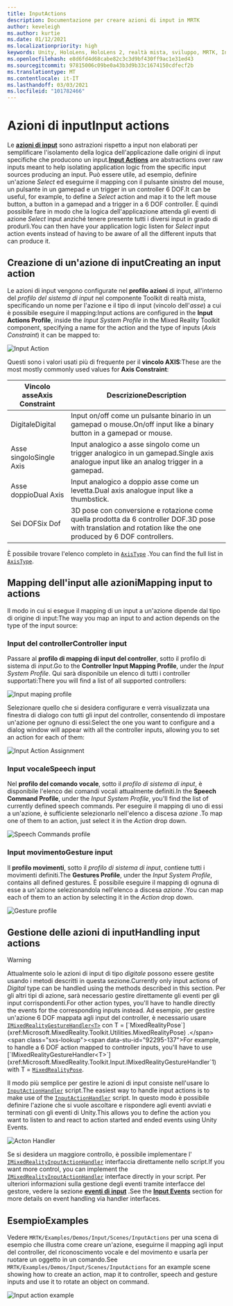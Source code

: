 ```yaml
---
title: InputActions
description: Documentazione per creare azioni di input in MRTK
author: keveleigh
ms.author: kurtie
ms.date: 01/12/2021
ms.localizationpriority: high
keywords: Unity, HoloLens, HoloLens 2, realtà mista, sviluppo, MRTK, InputActions,
ms.openlocfilehash: e8d6fd4d68cabe82c3c3d9bf430ff9ac1e31ed43
ms.sourcegitcommit: 97815006c09be0a43b3d9b33c1674150cdfecf2b
ms.translationtype: MT
ms.contentlocale: it-IT
ms.lasthandoff: 03/03/2021
ms.locfileid: "101782466"
---
```

# <a name="input-actions"></a><span data-ttu-id="92295-104">Azioni di input</span><span class="sxs-lookup"><span data-stu-id="92295-104">Input actions</span></span>

<span data-ttu-id="92295-105">Le [**azioni di input**](input-actions.md) sono astrazioni rispetto a input non elaborati per semplificare l'isolamento della logica dell'applicazione dalle origini di input specifiche che producono un input.</span><span class="sxs-lookup"><span data-stu-id="92295-105">[**Input Actions**](input-actions.md) are abstractions over raw inputs meant to help isolating application logic from the specific input sources producing an input.</span></span> <span data-ttu-id="92295-106">Può essere utile, ad esempio, definire un'azione *Select* ed eseguirne il mapping con il pulsante sinistro del mouse, un pulsante in un gamepad e un trigger in un controller 6 DOF.</span><span class="sxs-lookup"><span data-stu-id="92295-106">It can be useful, for example, to define a *Select* action and map it to the left mouse button, a button in a gamepad and a trigger in a 6 DOF controller.</span></span> <span data-ttu-id="92295-107">È quindi possibile fare in modo che la logica dell'applicazione attenda gli eventi di azione *Select* input anziché tenere presente tutti i diversi input in grado di produrli.</span><span class="sxs-lookup"><span data-stu-id="92295-107">You can then have your application logic listen for *Select* input action events instead of having to be aware of all the different inputs that can produce it.</span></span>

## <a name="creating-an-input-action"></a><span data-ttu-id="92295-108">Creazione di un'azione di input</span><span class="sxs-lookup"><span data-stu-id="92295-108">Creating an input action</span></span>

<span data-ttu-id="92295-109">Le azioni di input vengono configurate nel **profilo azioni** di input, all'interno del *profilo del sistema di input* nel componente Toolkit di realtà mista, specificando un nome per l'azione e il tipo di input (vincolo dell'*asse*) a cui è possibile eseguire il mapping:</span><span class="sxs-lookup"><span data-stu-id="92295-109">Input actions are configured in the **Input Actions Profile**, inside the *Input System Profile* in the Mixed Reality Toolkit component, specifying a name for the action and the type of inputs (*Axis Constraint*) it can be mapped to:</span></span>

<img src="../images/input/InputActions.png" alt="Input Action" style="max-width:100%;">

<span data-ttu-id="92295-110">Questi sono i valori usati più di frequente per il **vincolo AXIS**:</span><span class="sxs-lookup"><span data-stu-id="92295-110">These are the most mostly commonly used values for **Axis Constraint**:</span></span>

<span data-ttu-id="92295-111">Vincolo asse</span><span class="sxs-lookup"><span data-stu-id="92295-111">Axis Constraint</span></span> | <span data-ttu-id="92295-112">Descrizione</span><span class="sxs-lookup"><span data-stu-id="92295-112">Description</span></span>
--- | ---
<span data-ttu-id="92295-113">Digitale</span><span class="sxs-lookup"><span data-stu-id="92295-113">Digital</span></span> | <span data-ttu-id="92295-114">Input on/off come un pulsante binario in un gamepad o mouse.</span><span class="sxs-lookup"><span data-stu-id="92295-114">On/off input like a binary button in a gamepad or mouse.</span></span>
<span data-ttu-id="92295-115">Asse singolo</span><span class="sxs-lookup"><span data-stu-id="92295-115">Single Axis</span></span> | <span data-ttu-id="92295-116">Input analogico a asse singolo come un trigger analogico in un gamepad.</span><span class="sxs-lookup"><span data-stu-id="92295-116">Single axis analogue input like an analog trigger in a gamepad.</span></span>
<span data-ttu-id="92295-117">Asse doppio</span><span class="sxs-lookup"><span data-stu-id="92295-117">Dual Axis</span></span> | <span data-ttu-id="92295-118">Input analogico a doppio asse come un levetta.</span><span class="sxs-lookup"><span data-stu-id="92295-118">Dual axis analogue input like a thumbstick.</span></span>
<span data-ttu-id="92295-119">Sei DOF</span><span class="sxs-lookup"><span data-stu-id="92295-119">Six Dof</span></span> | <span data-ttu-id="92295-120">3D pose con conversione e rotazione come quella prodotta da 6 controller DOF.</span><span class="sxs-lookup"><span data-stu-id="92295-120">3D pose with translation and rotation like the one produced by 6 DOF controllers.</span></span>

<span data-ttu-id="92295-121">È possibile trovare l'elenco completo in [`AxisType`](xref:Microsoft.MixedReality.Toolkit.Utilities.AxisType) .</span><span class="sxs-lookup"><span data-stu-id="92295-121">You can find the full list in [`AxisType`](xref:Microsoft.MixedReality.Toolkit.Utilities.AxisType).</span></span>

## <a name="mapping-input-to-actions"></a><span data-ttu-id="92295-122">Mapping dell'input alle azioni</span><span class="sxs-lookup"><span data-stu-id="92295-122">Mapping input to actions</span></span>

<span data-ttu-id="92295-123">Il modo in cui si esegue il mapping di un input a un'azione dipende dal tipo di origine di input:</span><span class="sxs-lookup"><span data-stu-id="92295-123">The way you map an input to and action depends on the type of the input source:</span></span>

### <a name="controller-input"></a><span data-ttu-id="92295-124">Input del controller</span><span class="sxs-lookup"><span data-stu-id="92295-124">Controller input</span></span>

<span data-ttu-id="92295-125">Passare al **profilo di mapping di input del controller**, sotto il profilo di sistema di *input*.</span><span class="sxs-lookup"><span data-stu-id="92295-125">Go to the **Controller Input Mapping Profile**, under the *Input System Profile*.</span></span> <span data-ttu-id="92295-126">Qui sarà disponibile un elenco di tutti i controller supportati:</span><span class="sxs-lookup"><span data-stu-id="92295-126">There you will find a list of all supported controllers:</span></span>

<img src="../images/input/ControllerInputMappingProfile.PNG" alt="Input maping profile" style="max-width:100%;">

<span data-ttu-id="92295-127">Selezionare quello che si desidera configurare e verrà visualizzata una finestra di dialogo con tutti gli input del controller, consentendo di impostare un'azione per ognuno di essi:</span><span class="sxs-lookup"><span data-stu-id="92295-127">Select the one you want to configure and a dialog window will appear with all the controller inputs, allowing you to set an action for each of them:</span></span>

<img src="../images/input/InputActionAssignment.PNG" alt="Input Action Assignment" style="max-width:100%;">

### <a name="speech-input"></a><span data-ttu-id="92295-128">Input vocale</span><span class="sxs-lookup"><span data-stu-id="92295-128">Speech input</span></span>

<span data-ttu-id="92295-129">Nel **profilo del comando vocale**, sotto il *profilo di sistema di input*, è disponibile l'elenco dei comandi vocali attualmente definiti.</span><span class="sxs-lookup"><span data-stu-id="92295-129">In the **Speech Command Profile**, under the *Input System Profile*, you'll find the list of currently defined speech commands.</span></span> <span data-ttu-id="92295-130">Per eseguire il mapping di uno di essi a un'azione, è sufficiente selezionarlo nell'elenco a discesa *azione* .</span><span class="sxs-lookup"><span data-stu-id="92295-130">To map one of them to an action, just select it in the *Action* drop down.</span></span>

<img src="../images/input/SpeechCommandsProfile.png" alt="Speech Commands profile" style="max-width:100%;">

### <a name="gesture-input"></a><span data-ttu-id="92295-131">Input movimento</span><span class="sxs-lookup"><span data-stu-id="92295-131">Gesture input</span></span>

<span data-ttu-id="92295-132">Il **profilo movimenti**, sotto il *profilo di sistema di input*, contiene tutti i movimenti definiti.</span><span class="sxs-lookup"><span data-stu-id="92295-132">The **Gestures Profile**, under the *Input System Profile*, contains all defined gestures.</span></span> <span data-ttu-id="92295-133">È possibile eseguire il mapping di ognuna di esse a un'azione selezionandola nell'elenco a discesa *azione* .</span><span class="sxs-lookup"><span data-stu-id="92295-133">You can map each of them to an action by selecting it in the *Action* drop down.</span></span>

<img src="../images/input/GestureProfile.png" alt="Gesture profile" style="max-width:100%;">

## <a name="handling-input-actions"></a><span data-ttu-id="92295-134">Gestione delle azioni di input</span><span class="sxs-lookup"><span data-stu-id="92295-134">Handling input actions</span></span>

> [!WARNING]
> <span data-ttu-id="92295-135">Attualmente solo le azioni di input di tipo *digitale* possono essere gestite usando i metodi descritti in questa sezione.</span><span class="sxs-lookup"><span data-stu-id="92295-135">Currently only input actions of *Digital* type can be handled using the methods described in this section.</span></span> <span data-ttu-id="92295-136">Per gli altri tipi di azione, sarà necessario gestire direttamente gli eventi per gli input corrispondenti.</span><span class="sxs-lookup"><span data-stu-id="92295-136">For other action types, you'll have to handle directly the events for the corresponding inputs instead.</span></span> <span data-ttu-id="92295-137">Ad esempio, per gestire un'azione 6 DOF mappata agli input del controller, è necessario usare [`IMixedRealityGestureHandler<T>`](xref:Microsoft.MixedReality.Toolkit.Input.IMixedRealityGestureHandler`1) con T = [`MixedRealityPose`](xref:Microsoft.MixedReality.Toolkit.Utilities.MixedRealityPose) .</span><span class="sxs-lookup"><span data-stu-id="92295-137">For example, to handle a 6 DOF action mapped to controller inputs, you'll have to use [`IMixedRealityGestureHandler<T>`](xref:Microsoft.MixedReality.Toolkit.Input.IMixedRealityGestureHandler`1) with T = [`MixedRealityPose`](xref:Microsoft.MixedReality.Toolkit.Utilities.MixedRealityPose).</span></span>

<span data-ttu-id="92295-138">Il modo più semplice per gestire le azioni di input consiste nell'usare lo [`InputActionHandler`](xref:Microsoft.MixedReality.Toolkit.Input.InputActionHandler) script.</span><span class="sxs-lookup"><span data-stu-id="92295-138">The easiest way to handle input actions is to make use of the [`InputActionHandler`](xref:Microsoft.MixedReality.Toolkit.Input.InputActionHandler) script.</span></span> <span data-ttu-id="92295-139">In questo modo è possibile definire l'azione che si vuole ascoltare e rispondere agli eventi avviati e terminati con gli eventi di Unity.</span><span class="sxs-lookup"><span data-stu-id="92295-139">This allows you to define the action you want to listen to and react to action started and ended events using Unity Events.</span></span>

<img src="../images/input/InputActionHandler.PNG" alt="Acton Handler" style="max-width:100%;">

<span data-ttu-id="92295-140">Se si desidera un maggiore controllo, è possibile implementare l' [`IMixedRealityInputActionHandler`](xref:Microsoft.MixedReality.Toolkit.Input.IMixedRealityInputActionHandler) interfaccia direttamente nello script.</span><span class="sxs-lookup"><span data-stu-id="92295-140">If you want more control, you can implement the [`IMixedRealityInputActionHandler`](xref:Microsoft.MixedReality.Toolkit.Input.IMixedRealityInputActionHandler) interface directly in your script.</span></span> <span data-ttu-id="92295-141">Per ulteriori informazioni sulla gestione degli eventi tramite interfacce del gestore, vedere la sezione [**eventi di input**](input-events.md) .</span><span class="sxs-lookup"><span data-stu-id="92295-141">See the [**Input Events**](input-events.md) section for more details on event handling via handler interfaces.</span></span>

## <a name="examples"></a><span data-ttu-id="92295-142">Esempio</span><span class="sxs-lookup"><span data-stu-id="92295-142">Examples</span></span>

<span data-ttu-id="92295-143">Vedere `MRTK/Examples/Demos/Input/Scenes/InputActions` per una scena di esempio che illustra come creare un'azione, eseguirne il mapping agli input del controller, del riconoscimento vocale e del movimento e usarla per ruotare un oggetto in un comando.</span><span class="sxs-lookup"><span data-stu-id="92295-143">See `MRTK/Examples/Demos/Input/Scenes/InputActions` for an example scene showing how to create an action, map it to controller, speech and gesture inputs and use it to rotate an object on command.</span></span>

<img src="../images/input/InputActionsExample.PNG" alt="Input action example" style="max-width:100%;">
